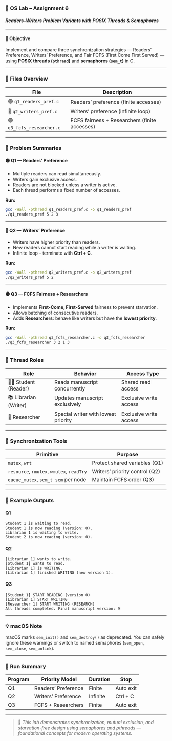### 🧠 OS Lab – Assignment 6

#### *Readers–Writers Problem Variants with POSIX Threads & Semaphores*

---

#### 🎯 Objective

Implement and compare three synchronization strategies — Readers’ Preference, Writers’ Preference, and Fair FCFS (First Come First Served) — using **POSIX threads (`pthread`)** and **semaphores (`sem_t`)** in C.

---

### 📁 Files Overview

| File                      | Description                                   |
| ------------------------- | --------------------------------------------- |
| 🟢 `q1_readers_pref.c`    | Readers’ preference (finite accesses)         |
| 🔵 `q2_writers_pref.c`    | Writers’ preference (infinite loop)           |
| 🟣 `q3_fcfs_researcher.c` | FCFS fairness + Researchers (finite accesses) |

---

### 🧩 Problem Summaries

#### 🟢 Q1 — Readers’ Preference

* Multiple readers can read simultaneously.
* Writers gain exclusive access.
* Readers are not blocked unless a writer is active.
* Each thread performs a fixed number of accesses.

**Run:**

```bash
gcc -Wall -pthread q1_readers_pref.c -o q1_readers_pref
./q1_readers_pref 5 2 3
```

---

#### 🔵 Q2 — Writers’ Preference

* Writers have higher priority than readers.
* New readers cannot start reading while a writer is waiting.
* Infinite loop – terminate with **Ctrl + C**.

**Run:**

```bash
gcc -Wall -pthread q2_writers_pref.c -o q2_writers_pref
./q2_writers_pref 5 2
```

---

#### 🟣 Q3 — FCFS Fairness + Researchers

* Implements **First-Come, First-Served** fairness to prevent starvation.
* Allows batching of consecutive readers.
* Adds **Researchers**: behave like writers but have the **lowest priority**.

**Run:**

```bash
gcc -Wall -pthread q3_fcfs_researcher.c -o q3_fcfs_researcher
./q3_fcfs_researcher 3 2 1 3
```

---

### 🧵 Thread Roles

| Role                   | Behavior                            | Access Type            |
| ---------------------- | ----------------------------------- | ---------------------- |
| 👨‍🎓 Student (Reader) | Reads manuscript concurrently       | Shared read access     |
| 📚 Librarian (Writer)  | Updates manuscript exclusively      | Exclusive write access |
| 🔬 Researcher          | Special writer with lowest priority | Exclusive write access |

---

### 🔧 Synchronization Tools

| Primitive                                 | Purpose                        |
| ----------------------------------------- | ------------------------------ |
| `mutex`, `wrt`                            | Protect shared variables (Q1)  |
| `resource`, `rmutex`, `wmutex`, `readTry` | Writers’ priority control (Q2) |
| `queue_mutex`, `sem_t sem` per node       | Maintain FCFS order (Q3)       |

---

### 🧪 Example Outputs

#### Q1

```
Student 1 is waiting to read.
Student 1 is now reading (version: 0).
Librarian 1 is waiting to write.
Student 2 is now reading (version: 0).
```

#### Q2

```
[Librarian 1] wants to write.
[Student 1] wants to read.
[Librarian 1] is WRITING.
[Librarian 1] finished WRITING (new version 1).
```

#### Q3

```
[Student 1] START READING (version 0)
[Librarian 1] START WRITING
[Researcher 1] START WRITING (RESEARCH)
All threads completed. Final manuscript version: 9
```

---

### 💡 macOS Note

macOS marks `sem_init()` and `sem_destroy()` as deprecated. You can safely ignore these warnings or switch to named semaphores (`sem_open`, `sem_close`, `sem_unlink`).

---

### 🏁 Run Summary

| Program | Priority Model      | Duration | Stop      |
| ------- | ------------------- | -------- | --------- |
| Q1      | Readers’ Preference | Finite   | Auto exit |
| Q2      | Writers’ Preference | Infinite | Ctrl + C  |
| Q3      | FCFS + Researchers  | Finite   | Auto exit |

---

> 🧠 *This lab demonstrates synchronization, mutual exclusion, and starvation-free design using semaphores and pthreads — foundational concepts for modern operating systems.*